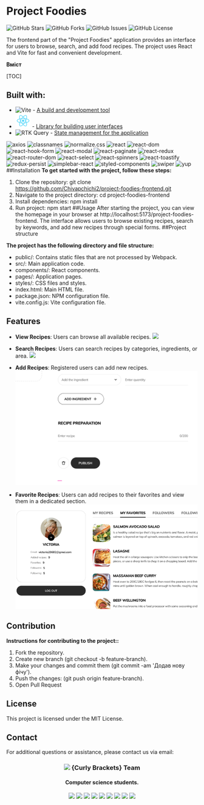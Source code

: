 # Project Foodies

![GitHub Stars](https://img.shields.io/github/stars/Chivapchichi2/project-foodies-frontend)
![GitHub Forks](https://img.shields.io/github/forks/Chivapchichi2/project-foodies-frontend)
![GitHub Issues](https://img.shields.io/github/issues/Chivapchichi2/project-foodies-frontend)
![GitHub License](https://img.shields.io/github/license/Chivapchichi2/project-foodies-frontend)

The frontend part of the "Project Foodies" application provides an interface for users to browse, search, and add food recipes. The project uses React and Vite for fast and convenient development.

**Вміст**

[TOC]

## Built with:

- <img src="https://seeklogo.com/images/V/vite-logo-BFD4283991-seeklogo.com.png" alt="Vite" width="40" height="40"/> - <a href="https://vitejs.dev/" target="_blank">A build and development tool</a>
- <img src="https://raw.githubusercontent.com/github/explore/main/topics/react/react.png" alt="React" width="40" height="40"/> - <a href="https://uk.legacy.reactjs.org/" target="_blank">Library for building user interfaces</a>
- <img src="https://redux-toolkit.js.org/img/redux-logo-landscape.png" alt="RTK Query" width="70" height="40"/> - <a href="https://redux-toolkit.js.org/" target="_blank">State management for the application</a>

![axios](https://img.shields.io/badge/axios-1.7.2-blue) ![classnames](https://img.shields.io/badge/classnames-2.5.1-blue) ![normalize.css](https://img.shields.io/badge/normalize.css-8.0.1-blue) ![react](https://img.shields.io/badge/react-18.2.0-blue) ![react-dom](https://img.shields.io/badge/react--dom-18.2.0-blue) ![react-hook-form](https://img.shields.io/badge/react--hook--form-7.51.5-blue) ![react-modal](https://img.shields.io/badge/react--modal-3.16.1-blue) ![react-paginate](https://img.shields.io/badge/react--paginate-8.2.0-blue) ![react-redux](https://img.shields.io/badge/react--redux-9.1.2-blue) ![react-router-dom](https://img.shields.io/badge/react--router--dom-6.23.1-blue) ![react-select](https://img.shields.io/badge/react--select-5.8.0-blue) ![react-spinners](https://img.shields.io/badge/react--spinners-0.13.8-blue) ![react-toastify](https://img.shields.io/badge/react--toastify-10.0.5-blue) ![redux-persist](https://img.shields.io/badge/redux--persist-6.0.0-blue) ![simplebar-react](https://img.shields.io/badge/simplebar--react-3.2.5-blue) ![styled-components](https://img.shields.io/badge/styled--components-6.1.11-blue) ![swiper](https://img.shields.io/badge/swiper-11.1.4-blue) ![yup](https://img.shields.io/badge/yup-1.4.0-blue)
##Installation
**To get started with the project, follow these steps:**

1. Clone the repository:
   git clone https://github.com/Chivapchichi2/project-foodies-frontend.git
2. Navigate to the project directory:
   cd project-foodies-frontend
3. Install dependencies:
   npm install
4. Run project:
   npm start
   ##Usage
   After starting the project, you can view the homepage in your browser at http://localhost:5173/project-foodies-frontend. The interface allows users to browse existing recipes, search by keywords, and add new recipes through special forms.
   ##Project structure

**The project has the following directory and file structure:**

- public/: Contains static files that are not processed by Webpack.
- src/: Main application code.
- components/: React components.
- pages/: Application pages.
- styles/: CSS files and styles.
- index.html: Main HTML file.
- package.json: NPM configuration file.
- vite.config.js: Vite configuration file.

## Features

- **View Recipes**: Users can browse all available recipes.
  <img src="./assets/readme/recipe-view.png" />

- **Search Recipes**: Users can search recipes by categories, ingredients, or area.
  <img src="./assets/readme/ingredient-area-search.png" />

- **Add Recipes**: Registered users can add new recipes.
  <img src="readme/add-recipe.png" />

- **Favorite Recipes**: Users can add recipes to their favorites and view them in a dedicated section.
  <img src="./readme/favorite-recipe.png" />

## Contribution

**Instructions for contributing to the project::**

1. Fork the repository.
2. Create new branch (git checkout -b feature-branch).
3. Make your changes and commit them (git commit -am 'Додав нову фічу').
4. Push the changes: (git push origin feature-branch).
5. Open Pull Request

## License

This project is licensed under the MIT License.

## Contact

For additional questions or assistance, please contact us via email:

<h3 align="center"> <img src="https://github.com/blackcater/blackcater/raw/main/images/Hi.gif" height="32"/> {Curly Brackets} Team
</h3>
<h4 align="center">Computer science students.</h4>

<p align="center">
<a href="https://github.com/Chivapchichi2"><img src="https://avatars.githubusercontent.com/u/71591602?v=4" height="50"/></a> <a href="https://github.com/VladimirDegt"><img src="https://avatars.githubusercontent.com/u/107486166?v=4" height="50"/></a> <a href="https://github.com/Mamrenko-Alex"><img src="https://avatars.githubusercontent.com/u/92256567?v=4" height="50"/></a> <a href="https://github.com/FedotovMS"><img src="https://avatars.githubusercontent.com/u/113369815?v=4" height="50"/></a> <a href="https://github.com/AlexMoskalyk"><img src="https://avatars.githubusercontent.com/u/85188144?v=4" height="50"/></a> <a href="https://github.com/Podmaskov"><img src="https://avatars.githubusercontent.com/u/17013770?v=4" height="50"/></a> <a href="https://github.com/Vladnova"><img src="https://avatars.githubusercontent.com/u/61030713?v=4" height="50"/></a> <a href="https://github.com/bilcha"><img src="https://avatars.githubusercontent.com/u/33802160?v=4" height="50"/></a> <a href="https://github.com/MaxSamsonenko"><img src="https://avatars.githubusercontent.com/u/134505622?v=4" height="50"/></a>
</p>

